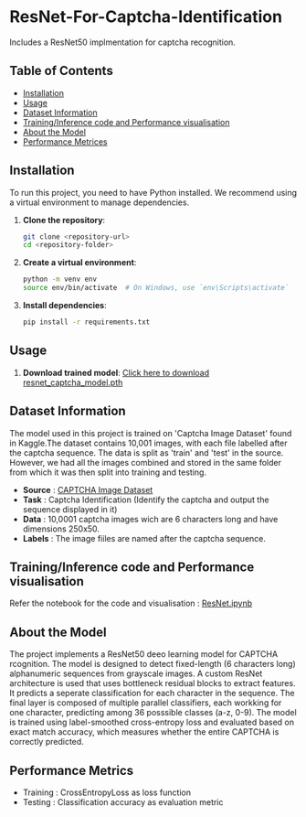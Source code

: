 # ResNet-For-Captcha-Identification
Includes a ResNet50 implmentation for captcha recognition.

## Table of Contents

- [Installation](#installation)
- [Usage](#usage)
- [Dataset Information](#dataset-information)
- [Training/Inference code and Performance visualisation](#training-/-inference-code-and-performance-visualisation)
- [About the Model](#about-the-model)
- [Performance Metrices](#performance-metrices)


## Installation

To run this project, you need to have Python installed. We recommend using a virtual environment to manage dependencies.

1. **Clone the repository**:
    ```sh
    git clone <repository-url>
    cd <repository-folder>
    ```

2. **Create a virtual environment**:
    ```sh
    python -m venv env
    source env/bin/activate  # On Windows, use `env\Scripts\activate`
    ```

3. **Install dependencies**:
    ```sh
    pip install -r requirements.txt
    ```

    

## Usage

1. **Download trained model**:
    [Click here to download resnet_captcha_model.pth](https://www.kaggle.com/models/souri008/resnet50-captcha-identification)


## Dataset Information
The model used in this project is trained on 'Captcha Image Dataset' found in Kaggle.The dataset contains 10,001 images, with each file labelled after the captcha sequence. The data is split as 'train' and 'test' in the source. However, we had all the images combined and stored in the same folder from which it was then split into training and testing.

- **Source** : [CAPTCHA Image Dataset](https://www.kaggle.com/datasets/johnbergmann/captcha-image-dataset/data)
- **Task** : Captcha Identification (Identify the captcha and output the sequence displayed in it)
- **Data** : 10,0001 captcha images wich are 6 characters long and have dimensions 250x50.
- **Labels** : The image fiiles are named after the captcha sequence.

## Training/Inference code and Performance visualisation

Refer the notebook for the code and visualisation : [ResNet.ipynb](ResNet.ipynb)
    

## About the Model
The project implements a ResNet50 deeo learning model for CAPTCHA rcognition. The model is designed to detect fixed-length (6 characters long) alphanumeric sequences from grayscale images. A custom ResNet architecture is used that uses bottleneck residual blocks to extract features. It predicts a seperate classification for each character in the sequence. The final layer is composed of multiple parallel classifiers, each workking for one character, predicting among 36 posssible classes (a-z, 0-9). The model is trained using label-smoothed cross-entropy loss and evaluated based on exact match accuracy, which measures whether the entire CAPTCHA is correctly predicted.


## Performance Metrics
- Training : CrossEntropyLoss as loss function
- Testing  : Classification accuracy as evaluation metric
